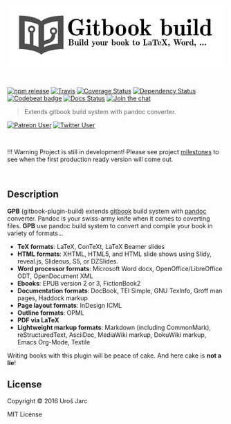 ![Project logo](media/header.png?raw=true)

<br>

[![npm release][npm]][npm-url]
[![Travis][travis]][travis-url]
[![Coverage Status][coverage]][coverage-url]
[![Dependency Status][dep]][dep-url]
[![Codebeat badge][codestyle]][codestyle-url]
[![Docs Status][docs]][docs-url]
[![Join the chat][chat]][chat-url]

> Extends gitbook build system with pandoc converter.

[![Patreon User][support]][support-url]
[![Twitter User][twitter]][twitter-url]

[npm]: https://img.shields.io/npm/v/gitbook-plugin-build.svg
[npm-url]: https://www.npmjs.com/package/gitbook-plugin-build
[travis]: https://img.shields.io/travis/urosjarc/gitbook-plugin-build.svg
[travis-url]: https://travis-ci.org/urosjarc/gitbook-plugin-build
[coverage]: https://img.shields.io/codacy/coverage/27e38bb72bdc4476b2e87e9926df0485.svg
[coverage-url]: https://www.codacy.com/app/urosjarc/gitbook-plugin-build
[codestyle]: https://img.shields.io/codacy/grade/27e38bb72bdc4476b2e87e9926df0485.svg
[codestyle-url]: https://www.codacy.com/app/urosjarc/gitbook-plugin-build
[dep]: https://img.shields.io/david/urosjarc/gitbook-plugin-build.svg
[dep-url]: https://david-dm.org/urosjarc/gitbook-plugin-build
[docs]: http://inch-ci.org/github/urosjarc/gitbook-plugin-build.svg?branch=master
[docs-url]: http://inch-ci.org/github/urosjarc/gitbook-plugin-build
[chat]: https://badges.gitter.im/Join%20Chat.svg
[chat-url]: https://gitter.im/urosjarc/gitbook-plugin-build?utm_source=badge&utm_medium=badge&utm_campaign=pr-badge&utm_content=badge
[support]: https://img.shields.io/badge/patreon-urosjarc-green.svg?style=social
[support-url]: https://patreon.com/urosjarc/
[twitter]: https://img.shields.io/twitter/follow/urosjarc.svg?style=social&label=follow
[twitter-url]: https://twitter.com/intent/follow?screen_name=urosjarc

<br>

!!! Warning
    Project is still in development!
    Please see project [milestones](https://github.com/urosjarc/gitbook-plugin-build/milestones)
    to see when the first production ready version will come out.

<br>

## Description

**GPB** (gitbook-plugin-build) extends [gitbook](https://www.gitbook.com/)
build system with [pandoc](http://pandoc.org/) converter. Pandoc is your
swiss-army knife when it comes to coverting files. **GPB** use pandoc
build system to convert and compile your book in variety of formats...

* **TeX formats**: LaTeX, ConTeXt, LaTeX Beamer slides
* **HTML formats**: XHTML, HTML5, and HTML slide shows using Slidy, reveal.js, Slideous, S5, or DZSlides.
* **Word processor formats**: Microsoft Word docx, OpenOffice/LibreOffice ODT, OpenDocument XML
* **Ebooks**: EPUB version 2 or 3, FictionBook2
* **Documentation formats**: DocBook, TEI Simple, GNU TexInfo, Groff man pages, Haddock markup
* **Page layout formats**: InDesign ICML
* **Outline formats**: OPML
* **PDF via LaTeX**
* **Lightweight markup formats**: Markdown (including CommonMark), reStructuredText, AsciiDoc, MediaWiki markup, DokuWiki markup, Emacs Org-Mode, Textile

Writing books with this plugin will be peace of cake. And here cake is **not a lie**!

## License
Copyright © 2016 Uroš Jarc

MIT License